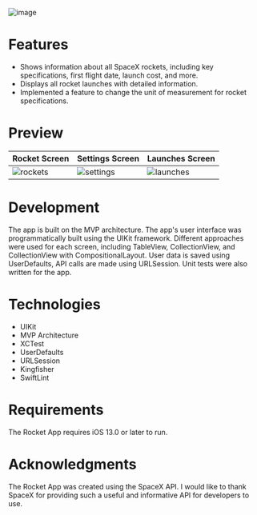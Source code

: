 ![image](https://user-images.githubusercontent.com/110125649/223430362-0cc80c8b-1b47-4824-9c83-38ed8c020568.jpg)

# Features
- Shows information about all SpaceX rockets, including key specifications, first flight date, launch cost, and more.
- Displays all rocket launches with detailed information.
- Implemented a feature to change the unit of measurement for rocket specifications.
# Preview
| Rocket Screen  | Settings Screen | Launches Screen |
| -------------- | --------------- | --------------- |
|![rockets](https://user-images.githubusercontent.com/110125649/223507496-651872a2-7080-4ae8-9113-a8a0c26292a6.gif)|![settings](https://user-images.githubusercontent.com/110125649/223507544-c11ac0bf-ee35-45bf-b2c5-2c0835ddc6b6.gif)|![launches](https://user-images.githubusercontent.com/110125649/223507555-0c3305bb-be41-4a20-aa59-42481844d45f.gif)|
# Development
The app is built on the MVP architecture. 
The app's user interface was programmatically built using the UIKit framework.
Different approaches were used for each screen, including TableView, CollectionView, and CollectionView with CompositionalLayout. 
User data is saved using UserDefaults, API calls are made using URLSession.
Unit tests were also written for the app.
# Technologies
- UIKit
- MVP Architecture
- XCTest
- UserDefaults
- URLSession
- Kingfisher
- SwiftLint
# Requirements
The Rocket App requires iOS 13.0 or later to run.
# Acknowledgments
The Rocket App was created using the SpaceX API. I would like to thank SpaceX for providing such a useful and informative API for developers to use.

